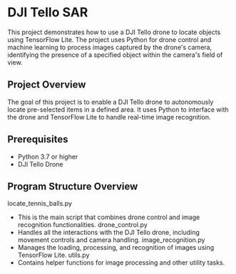 # DJI Tello SAR

This project demonstrates how to use a DJI Tello drone to locate objects using TensorFlow Lite. The project uses Python for drone control and machine learning to process images captured by the drone's camera, identifying the presence of a specified object within the camera's field of view.

## Project Overview

The goal of this project is to enable a DJI Tello drone to autonomously locate pre-selected items in a defined area. It uses Python to interface with the drone and TensorFlow Lite to handle real-time image recognition.

## Prerequisites

- Python 3.7 or higher
- DJI Tello Drone

## Program Structure Overview
locate_tennis_balls.py
- This is the main script that combines drone control and image recognition functionalities.
drone_control.py
- Handles all the interactions with the DJI Tello drone, including movement controls and camera handling.
image_recognition.py
- Manages the loading, processing, and recognition of images using TensorFlow Lite.
utils.py
- Contains helper functions for image processing and other utility tasks.

